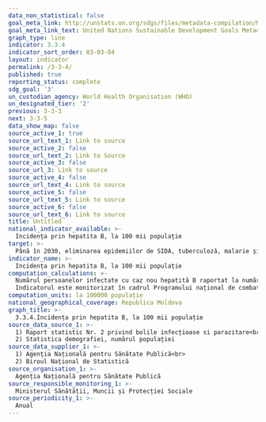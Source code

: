```yaml
---
data_non_statistical: false
goal_meta_link: http://unstats.un.org/sdgs/files/metadata-compilation/Metadata-Goal-3.pdf
goal_meta_link_text: United Nations Sustainable Development Goals Metadata (pdf 865kB)
graph_type: line
indicator: 3.3.4
indicator_sort_order: 03-03-04
layout: indicator
permalink: /3-3-4/
published: true
reporting_status: complete
sdg_goal: '3'
un_custodian_agency: World Health Organisation (WHO)
un_designated_tier: '2'
previous: 3-3-3
next: 3-3-5
data_show_map: false
source_active_1: true
source_url_text_1: Link to source
source_active_2: false
source_url_text_2: Link to Source
source_active_3: false
source_url_3: Link to source
source_active_4: false
source_url_text_4: Link to source
source_active_5: false
source_url_text_5: Link to source
source_active_6: false
source_url_text_6: Link to source
title: Untitled
national_indicator_available: >-
  Incidența prin hepatita B, la 100 mii populație
target: >-
  Până în 2030, eliminarea epidemiilor de SIDA, tuberculoză, malarie și boli tropicale neglijate, precum și combaterea hepatitei, bolilor condiționate de apă și a altor boli transmisibile
indicator_name: >-
  Incidența prin hepatita B, la 100 mii populație
computation_calculations: >-
  Numărul persoanelor infectate cu caz nou hepatită B raportat la numărul populației *100000<br> 
  Indicatorul este monitorizat în cadrul Programului național de combatere a hepatitelor virale B, C și D pentru anii 2017-2021, HG. nr. 342/2017
computation_units: la 100000 populație
national_geographical_coverage: Republica Moldova
graph_title: >-
  3.3.4.Incidența prin hepatita B, la 100 mii populație
source_data_source_1: >-
  1) Raport statistic Nr. 2 privind bolile infecțioase si parazitare<br> 
  2) Statistica demografiei, numărul populației
source_data_supplier_1: >-
  1) Agenția Națională pentru Sănătate Publică<br> 
  2) Biroul Național de Statistică
source_organisation_1: >-
  Agenția Națională pentru Sănătate Publică
source_responsible_monitoring_1: >-
  Ministerul Sănătății, Muncii și Protecției Sociale
source_periodicity_1: >-
  Anual
---
```

